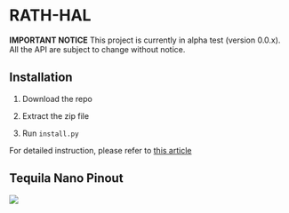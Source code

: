 # RATH-HAL

**IMPORTANT NOTICE** This project is currently in alpha test (version 0.0.x). All the API are subject to change without notice.

## Installation

1. Download the repo

2. Extract the zip file

3. Run `install.py`

For detailed instruction, please refer to [this article](https://zhuanlan.zhihu.com/p/242695171)

## Tequila Nano Pinout

![](docs/Tequila_Nano_Pinout.png)